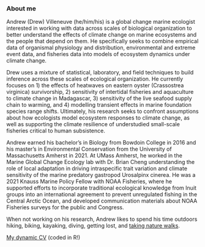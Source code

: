 ### About me

Andrew (Drew) Villeneuve (he/him/his) is a global change marine ecologist interested in working with data across scales of biological organization to better understand the effects of climate change on marine ecosystems and the people that depend on them. He specifically seeks to combine empirical data of organismal physiology and distribution, environmental and extreme event data, and fisheries data into models of ecosystem dynamics under climate change. 

Drew uses a mixture of statistical, laboratory, and field techniques to build inference across these scales of ecological organization. He currently focuses on 1) the effects of heatwaves on eastern oyster (Crassostrea virginica) survivorship, 2) sensitivity of intertidal fisheries and aquaculture to climate change in Madagascar, 3) sensitivity of the live seafood supply chain to warming, and 4) modelling transient effects in marine foundation species range shifts. Ultimately, his research seeks to confront assumptions about how ecologists model ecosystem responses to climate change, as well as supporting the climate resilience of understudied small-scale fisheries critical to human subsistence.

Andrew earned his bachelor’s in Biology from Bowdoin College in 2016 and his master’s in Environmental Conservation from the University of Massachusetts Amherst in 2021. At UMass Amherst, he worked in the Marine Global Change Ecology lab with Dr. Brian Cheng understanding the role of local adaptation in driving intraspecific trait variation and climate sensitivity of the marine predatory gastropod Urosalpinx cinerea. He was a 2021 Knauss Marine Policy Fellow with NOAA Fisheries, where he supported efforts to incorporate traditional ecological knowledge from Inuit groups into an international agreement to prevent unregulated fishing in the Central Arctic Ocean, and developed communication materials about NOAA Fisheries surveys for the public and Congress. 

When not working on his research, Andrew likes to spend his time outdoors hiking, biking, kayaking, diving, getting lost, and [taking nature walks](https://www.inaturalist.org/people/1160923). 

[My dynamic CV](https://github.com/villesci/CV/blob/main/villeneuve_cv/villeneuve_cv2.pdf) (coded in R!)

